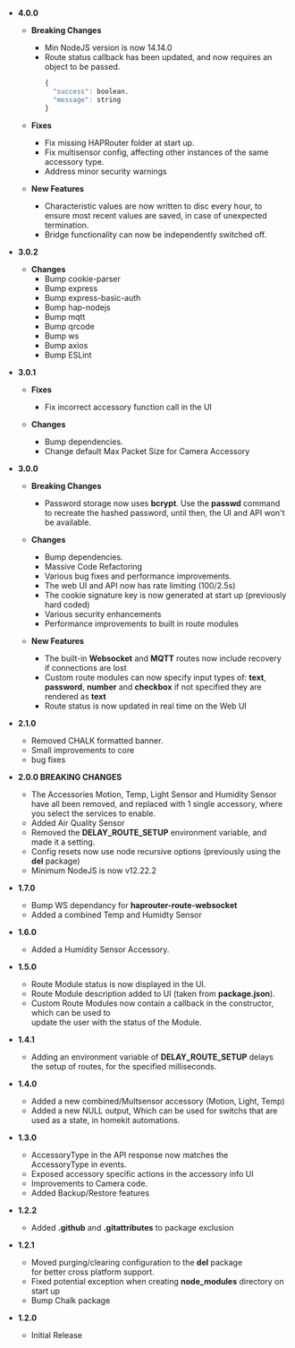   - **4.0.0** 

    - **Breaking Changes**
      - Min NodeJS version is now 14.14.0
      - Route status callback has been updated, and now requires an object to be passed.
        ```javascript
        {
          "success": boolean,
          "message": string
        }
        ```
    - **Fixes**
      - Fix missing HAPRouter folder at start up.
      - Fix multisensor config, affecting other instances of the same accessory type.
      - Address minor security warnings

    - **New Features**
      - Characteristic values are now written to disc every hour, to ensure most recent values are saved, in case of unexpected termination.
      - Bridge functionality can now be independently switched off.


  - **3.0.2** 

    - **Changes**
      - Bump cookie-parser
      - Bump express
      - Bump express-basic-auth
      - Bump hap-nodejs
      - Bump mqtt
      - Bump qrcode
      - Bump ws
      - Bump axios
      - Bump ESLint

  - **3.0.1** 

    - **Fixes**
      - Fix incorrect accessory function call in the UI

    - **Changes**
      - Bump dependencies.
      - Change default Max Packet Size for Camera Accessory

  - **3.0.0** 

    - **Breaking Changes**
      - Password storage now uses **bcrypt**.
        Use the **passwd** command to recreate the hashed password, until then, the UI and API won't be available.

    - **Changes**
      - Bump dependencies.
      - Massive Code Refactoring
      - Various bug fixes and performance improvements.
      - The web UI and API now has rate limiting (100/2.5s)
      - The cookie signature key is now generated at start up (previously hard coded)
      - Various security enhancements 
      - Performance improvements to built in route modules

    - **New Features**
      - The built-in **Websocket** and **MQTT** routes now include recovery if connections are lost
      - Custom route modules can now specify input types of: **text**, **password**, **number** and **checkbox**
        if not specified they are rendered as **text**
      - Route status is now updated in real time on the Web UI

  - **2.1.0**

    - Removed CHALK formatted banner.
    - Small improvements to core
    - bug fixes

  - **2.0.0 BREAKING CHANGES**

    - The Accessories Motion, Temp, Light Sensor and Humidity Sensor have all been removed,
      and replaced with 1 single accessory, where you select the services to enable.
    - Added Air Quality Sensor
    - Removed the **DELAY_ROUTE_SETUP** environment variable, and made it a setting.
    - Config resets now use node recursive options (previously using the **del** package)
    - Minimum NodeJS is now v12.22.2

  - **1.7.0**

    - Bump WS dependancy for **haprouter-route-websocket**
    - Added a combined Temp and Humidty Sensor

  - **1.6.0**

    - Added a Humidity Sensor Accessory.

  - **1.5.0**

    - Route Module status is now displayed in the UI.
    - Route Module description added to UI (taken from **package.json**).
    - Custom Route Modules now contain a callback in the constructor, which can be used to  
      update the user with the status of the Module.

  - **1.4.1**

    - Adding an environment variable of **DELAY_ROUTE_SETUP** delays the setup of routes, for the specified milliseconds.

  - **1.4.0**

    - Added a new combined/Multsensor accessory (Motion, Light, Temp)
    - Added a new NULL output, Which can be used for switchs that are used as a state, in homekit automations.

  - **1.3.0**

    - AccessoryType in the API response now matches the AccessoryType in events.  
    - Exposed accessory specific actions in the accessory info UI  
    - Improvements to Camera code.  
    - Added Backup/Restore features

  - **1.2.2**

    - Added **.github** and **.gitattributes** to package exclusion  

  - **1.2.1**

    - Moved purging/clearing configuration to the **del** package  
      for better cross platform support.  
    - Fixed potential exception when creating **node_modules** directory on start up  
    - Bump Chalk package

  - **1.2.0**

    - Initial Release